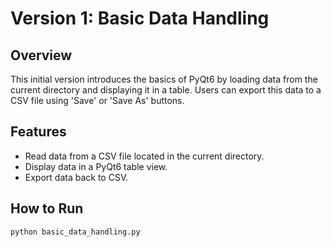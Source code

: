 # Version 1: Basic Data Handling

## Overview
This initial version introduces the basics of PyQt6 by loading data from the current directory and displaying it in a table. Users can export this data to a CSV file using 'Save' or 'Save As' buttons.

## Features
- Read data from a CSV file located in the current directory.
- Display data in a PyQt6 table view.
- Export data back to CSV.

## How to Run
```bash
python basic_data_handling.py
```
